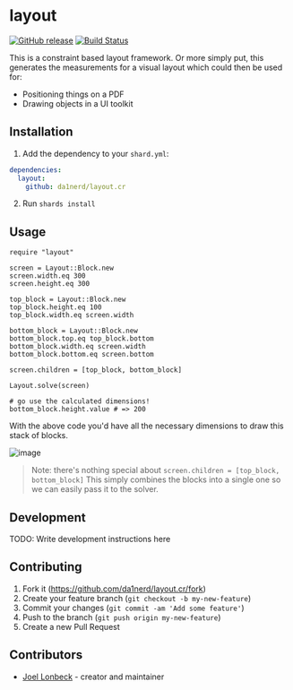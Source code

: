 # layout
[![GitHub release](https://img.shields.io/github/release/da1nerd/layout.cr.svg)](https://github.com/da1nerd/layout.cr/releases)
[![Build Status](https://travis-ci.org/da1nerd/layout.cr.svg?branch=main)](https://travis-ci.org/da1nerd/layout.cr)

This is a constraint based layout framework. Or more simply put, this generates the measurements for a visual layout which could then be used for:

* Positioning things on a PDF
* Drawing objects in a UI toolkit

## Installation

1. Add the dependency to your `shard.yml`:

```yaml
dependencies:
  layout:
    github: da1nerd/layout.cr
```

2. Run `shards install`

## Usage

```crystal
require "layout"

screen = Layout::Block.new
screen.width.eq 300
screen.height.eq 300

top_block = Layout::Block.new
top_block.height.eq 100
top_block.width.eq screen.width

bottom_block = Layout::Block.new
bottom_block.top.eq top_block.bottom
bottom_block.width.eq screen.width
bottom_block.bottom.eq screen.bottom

screen.children = [top_block, bottom_block]

Layout.solve(screen)

# go use the calculated dimensions!
bottom_block.height.value # => 200
```

With the above code you'd have all the necessary dimensions to draw this stack of blocks.

![image](https://user-images.githubusercontent.com/166412/95360139-2ecb0980-08f5-11eb-9b1a-d8bf144d52d7.png)

> Note: there's nothing special about `screen.children = [top_block, bottom_block]`
This simply combines the blocks into a single one so we can easily pass it to the solver.

## Development

TODO: Write development instructions here

## Contributing

1. Fork it (<https://github.com/da1nerd/layout.cr/fork>)
2. Create your feature branch (`git checkout -b my-new-feature`)
3. Commit your changes (`git commit -am 'Add some feature'`)
4. Push to the branch (`git push origin my-new-feature`)
5. Create a new Pull Request

## Contributors

- [Joel Lonbeck](https://github.com/da1nerd) - creator and maintainer
